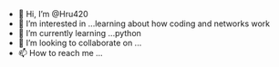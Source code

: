 - 👋 Hi, I’m @Hru420
- 👀 I’m interested in ...learning about how coding and networks work
- 🌱 I’m currently learning ...python 
- 💞️ I’m looking to collaborate on ...
- 📫 How to reach me ...

<!---
Hru420/Hru420 is a ✨ special ✨ repository because its `README.md` (this file) appears on your GitHub profile.
You can click the Preview link to take a look at your changes.
--->
